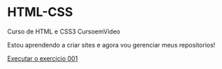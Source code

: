 # HTML-CSS
 Curso de HTML e CSS3 CursoemVideo

 Estou aprendendo a criar sites e agora vou gerenciar meus repositorios!
 
<a href ="https://gsacrame.github.io/HTML-CSS/Exercicios/ex002/index.html"> Executar o exercicio 001</a>